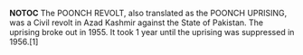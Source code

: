 __NOTOC__ The POONCH REVOLT, also translated as the POONCH UPRISING, was a Civil revolt in Azad Kashmir against the State of Pakistan. The uprising broke out in 1955. It took 1 year until the uprising was suppressed in 1956.[1]
